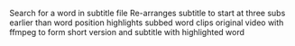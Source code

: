 Search for a word in subtitle file
Re-arranges subtitle to start at three subs earlier than word position
highlights subbed word
clips original video with ffmpeg to form short version and subtitle with highlighted word
